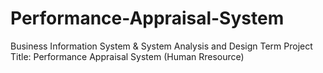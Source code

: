 # Performance-Appraisal-System
Business Information System &amp; System Analysis and Design Term Project
Title: Performance Appraisal System (Human Rresource)
